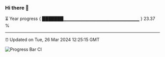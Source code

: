 ### Hi there 👋

⏳ Year progress { ███████▁▁▁▁▁▁▁▁▁▁▁▁▁▁▁▁▁▁▁▁▁▁▁ } 23.37 %

---

⏰ Updated on Tue, 26 Mar 2024 12:25:15 GMT

![Progress Bar CI](https://github.com/liununu/liununu/workflows/Progress%20Bar%20CI/badge.svg)
